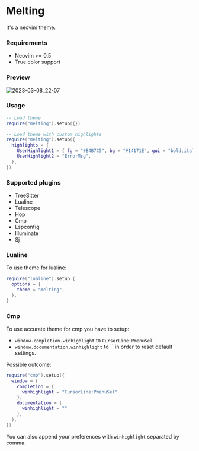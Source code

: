 # Melting
It's a neovim theme.

### Requirements
- Neovim >= 0.5
- True color support

### Preview
![2023-03-08_22-07](https://user-images.githubusercontent.com/17349169/223813830-badd904d-654a-4b98-8b07-e69158a8644e.png)

### Usage
```lua
-- Load theme
require("melting").setup({})

-- Load theme with custom highlights
require("melting").setup({
  highlights = {
    UserHighlight1 = { fg = "#B4B7C5", bg = "#14171E", gui = "bold,italic" },
    UserHighlight2 = "ErrorMsg",
  },
})
```

### Supported plugins
- TreeSitter
- Lualine
- Telescope
- Hop
- Cmp
- Lspconfig
- Illuminate
- Sj

### Lualine
To use theme for lualine:
```lua
require("lualine").setup {
  options = {
    theme = "melting",
  },
}
```

### Cmp
To use accurate theme for cmp you have to setup:
- `window.completion.winhighlight` to `CursorLine:PmenuSel` .
- `window.documentation.winhighlight` to `` in order to reset default settings.

Possible outcome:
```lua
require("cmp").setup({
  window = {
    completion = {
      winhighlight = "CursorLine:PmenuSel"
    },
    documentation = {
      winhighlight = ""
    },
  },
})
```
You can also append your preferences with `winhighlight` separated by comma.
